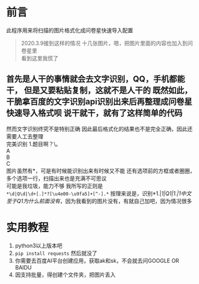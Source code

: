 # 前言
此程序用来将扫描的图片格式化成问卷星快速导入配置
>2020.3.9接到这样的情况
>十几张图片，嗯，把图片里面的内容也加入到问卷星里
><br>看到这里我慌了

首先是人干的事情就会去文字识别，QQ，手机都能干，
但是又要粘贴复制，这就不是人干的
既然如此，干脆拿百度的文字识别api识别出来后再整理成问卷星快速导入格式呗
说干就干，就有了这样简单的代码
------
然而文字识别终究不是特别正确
因此最后格式化的结果也不是完全正确，因此还需要人工去整理<br>
完美识别
1.题目啊？\。\
A<br>
B<br>
C<br>
图片虽然有*，可是有时候能识别出来有时候又不能
还有选项前的方框或者圈圈，多个选项一行，扫描出来也是充满不可思议
<br>
可能是我垃圾，能力不够
我所写的正则是<br>
` *\d|Q\d|\d+[.]*?[\u4e00-\u9fa5]+[^-].* `
按理来说是，识别*1.|*1|Q1|1.|1中文<br>
至于Q1为什么前面没有*，因为我看到的图片没有，有就自己加吧，因为情况很多

# 实用教程
1. python3以上版本吧
2. `pip install requests` 然后就没了
3. 你需要去百度AI平台创建应用，获取ak和sk，不会就去问GOOGLE OR BAIDU
4. 因支持批量，得创建个文件夹，把图片丢入

